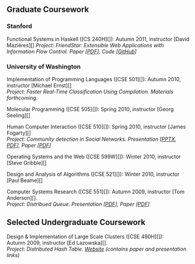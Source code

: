 ## Graduate Coursework ##

### Stanford

Functional Systems in Haskell ([CS 240H][]): Autumn 2011, instructor [David Mazières][] 
_Project: FriendStar: Extensible Web Applications with Information Flow Control. Paper \[[PDF](papers/friendstar.pdf)\], Code \[[GitHub](http://github.com/alevy/friendstar)\]_

### University of Washington

Implementation of Programming Languages ([CSE 501][]): Autumn 2010, instructor [Michael Ernst][]  
_Project: Faster Real-Time Classification Using Compilation. Materials forthcoming._


Molecular Programming ([CSE 505][]): Spring 2010, instructor [Georg Seeling][]

Human Computer Interaction ([CSE 510][]): Spring 2010, instructor [James Fogarty][]  
_Project: Community detection in Social Networks. Presentation \[[PPTX](papers/community_pres.pptx), [PDF](papers/community_pres.pdf)\], Paper \[[PDF](papers/community.pdf)\]_


Operating Systems and the Web ([CSE 599W][]): Winter 2010, instructor [Steve Gribble][]


Design and Analysis of Algorithms ([CSE 521][]): Winter 2010, instructor [Paul Beame][]


Computer Systems Research ([CSE 551][]): Autumn 2009, instructor [Tom Anderson][].  
_Project: Distribued Queue. Presentation \[[PDF](papers/blizzard_pres.pdf)\], Paper \[[PDF](papers/blizzard.pdf)\]_


## Selected Undergraduate Coursework

Design &amp; Implementation of Large Scale Clusters ([CSE 490H][]):  
Autumn 2009, instructor [Ed Lazowska][].  
_Project: Distributed Hash Table. [Website](http://alevy.github.com/donut/) (contains paper and presentation links)_
